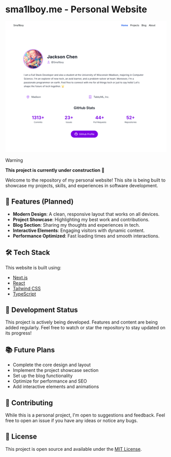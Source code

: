 # sma1lboy.me - Personal Website

![Personal Website Banner](./assets/image.png)

> [!WARNING]
> **This project is currently under construction** 🚧

Welcome to the repository of my personal website! This site is being built to showcase my projects, skills, and experiences in software development.

## 🌟 Features (Planned)

- **Modern Design**: A clean, responsive layout that works on all devices.
- **Project Showcase**: Highlighting my best work and contributions.
- **Blog Section**: Sharing my thoughts and experiences in tech.
- **Interactive Elements**: Engaging visitors with dynamic content.
- **Performance Optimized**: Fast loading times and smooth interactions.

## 🛠️ Tech Stack

This website is built using:

- [Next.js](https://nextjs.org/)
- [React](https://reactjs.org/)
- [Tailwind CSS](https://tailwindcss.com/)
- [TypeScript](https://www.typescriptlang.org/)

## 🚀 Development Status

This project is actively being developed. Features and content are being added regularly. Feel free to watch or star the repository to stay updated on its progress!

## 📚 Future Plans

- Complete the core design and layout
- Implement the project showcase section
- Set up the blog functionality
- Optimize for performance and SEO
- Add interactive elements and animations

## 🤝 Contributing

While this is a personal project, I'm open to suggestions and feedback. Feel free to open an issue if you have any ideas or notice any bugs.

## 📄 License

This project is open source and available under the [MIT License](LICENSE).
